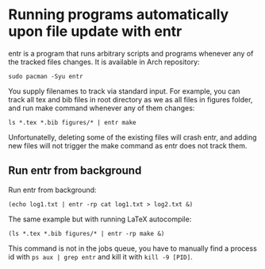 # Running programs automatically upon file update with entr

entr is a program that runs arbitrary scripts and programs whenever any of the tracked files changes. It is available in Arch repository:
```
sudo pacman -Syu entr
```

You supply filenames to track via standard input. For example, you can track all tex and bib files in root directory as we as all files in figures folder, and run make command whenever any of them changes:
```
ls *.tex *.bib figures/* | entr make
```

Unfortunatelly, deleting some of the existing files will crash entr, and adding new files will not trigger the make command as entr does not track them.

## Run entr from background

Run entr from background:
```
(echo log1.txt | entr -rp cat log1.txt > log2.txt &)
```

The same example but with running LaTeX autocompile:
```
(ls *.tex *.bib figures/* | entr -rp make &)
```

This command is not in the jobs queue, you have to manually find a process id with `ps aux | grep entr` and kill it with `kill -9 [PID]`.
